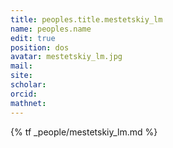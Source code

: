 ```yaml
---
title: peoples.title.mestetskiy_lm
name: peoples.name
edit: true
position: dos
avatar: mestetskiy_lm.jpg
mail:
site:
scholar:
orcid:
mathnet:
---
```


{% tf _people/mestetskiy_lm.md %}